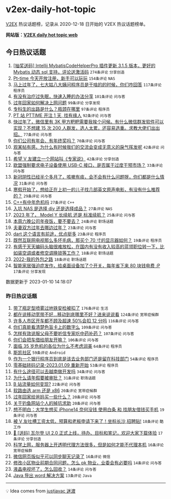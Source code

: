 # v2ex-daily-hot-topic

[V2EX](https://www.v2ex.com/) 热议话题榜，记录从 2020-12-18 日开始的 V2EX 热议话题榜单。

**网站版：[V2EX daily hot topic web](https://boojack.github.io/v2ex-daily-hot-topic-web/)**

## 今日热议话题

<!-- TODAY BEGIN -->

1. [[抽奖送码] Intellij MybatisCodeHelperPro 插件更新 3.1.5 版本，更好的 Mybatis 动态 sql 支持，评论送激活码](https://www.v2ex.com/t/907864) `274条评论` `分享创造`
1. [Pt-time 今天开放注册，新手可以玩玩](https://www.v2ex.com/t/907792) `154条评论` `NAS`
1. [马上过年了，七大姑八大姨问程序员是干啥的的时候，你们咋回答](https://www.v2ex.com/t/907843) `117条评论` `程序员`
1. [有没有治疗过失眠，快速入睡的办法分享](https://www.v2ex.com/t/907790) `101条评论` `问与答`
1. [过年回家如何解决上网问题](https://www.v2ex.com/t/907835) `99条评论` `分享发现`
1. [专科生的出路是什么？瓶颈在哪里](https://www.v2ex.com/t/907921) `97条评论` `程序员`
1. [PT 站 PTTIME 开注 1 天, 找有缘人](https://www.v2ex.com/t/907786) `92条评论` `问与答`
1. [快过年了，微信里有 3K 甲方粑粑需要我挨个问候。有什么微信群发软件可以实现？不想建 15 次 200 人群发，选人太累，还容易选重。求教大佬们出出招。](https://www.v2ex.com/t/907798) `77条评论` `问与答`
1. [你们公司有年会、有年终奖吗？](https://www.v2ex.com/t/907857) `70条评论` `问与答`
1. [观某帖有感，为什么有时候我们的交流会变成无意义的戾气挥发呢](https://www.v2ex.com/t/907970) `42条评论` `问与答`
1. [希望 V 友建立一个网站叫《专家说》](https://www.v2ex.com/t/907899) `42条评论` `分享创造`
1. [欧盟强制要求电子设备使用 USB-C 接口，是否属于过度干预市场？](https://www.v2ex.com/t/907953) `33条评论` `问与答`
1. [新冠阴性已经半个多月了，咳嗽有痰，会不会有什么问题呀，你们都是什么情况](https://www.v2ex.com/t/907815) `31条评论` `问与答`
1. [寒假开始了，想给正在上初一的儿子找几部英文原声电影，有没有什么推荐的？](https://www.v2ex.com/t/907939) `29条评论` `问与答`
1. [C++有中年危机吗](https://www.v2ex.com/t/907824) `27条评论` `C++`
1. [入坑 NAS 是选择 diy 还是选择成品？](https://www.v2ex.com/t/907802) `27条评论` `NAS`
1. [2023 年了， Model Y 长续航 还是 标准续航？](https://www.v2ex.com/t/907826) `25条评论` `问与答`
1. [本周六晚公司年夜饭，要不要去？](https://www.v2ex.com/t/907917) `24条评论` `职场话题`
1. [夫妻双方过年去哪边过年？](https://www.v2ex.com/t/907978) `23条评论` `问与答`
1. [dart 这个语言有前途，优点挺多](https://www.v2ex.com/t/907891) `23条评论` `程序员`
1. [既然互联网电视那么多坏毛病，那买个 70 寸的显示器如何？](https://www.v2ex.com/t/907804) `19条评论` `程序员`
1. [有感于天天编码头脑很难放松，在国内有没有收入较高的蓝领职位转一下，比如装空调或者修空调换锁等工作？](https://www.v2ex.com/t/907827) `18条评论` `职场话题`
1. [2022-我的外包之路](https://www.v2ex.com/t/907797) `18条评论` `职场话题`
1. [智能家居强迫症发作，给桌面设备加了个开关，每年省下来 80 块钱电费 :P](https://www.v2ex.com/t/907910) `17条评论` `分享发现`

数据更新于 2023-01-10 14:18:07

<!-- TODAY END -->

### 昨日热议话题

<!-- YESTERDAY BEGIN -->

1. [带了瓶定型喷雾过地铁安检被扣了](https://www.v2ex.com/t/907496) `176条评论` `生活`
1. [都在说移动宽带不好...移动到底哪里不好？进来说说看](https://www.v2ex.com/t/907577) `124条评论` `宽带症候群`
1. [许多人市区开车都不顾及超速 50%会扣 12 分吗](https://www.v2ex.com/t/907498) `116条评论` `问与答`
1. [你们真能看清楚色盲卡上的数字么](https://www.v2ex.com/t/907617) `109条评论` `问与答`
1. [怎样有效说服父母不要听信专家吃中药补药？](https://www.v2ex.com/t/907513) `107条评论` `问与答`
1. [你们会把车借给朋友开嘛？](https://www.v2ex.com/t/907574) `106条评论` `问与答`
1. [面临 35 岁危机的各位为什么不考虑润美](https://www.v2ex.com/t/907682) `64条评论` `程序员`
1. [斯凯社区](https://www.v2ex.com/t/907526) `59条评论` `Android`
1. [作为一个银行程序员到底是该去业务部门还是留在科技部门](https://www.v2ex.com/t/907494) `54条评论` `程序员`
1. [零基础转码记录-2023.01.09 重新开始](https://www.v2ex.com/t/907584) `53条评论` `程序员`
1. [有什么途径可以去越南做开发吗](https://www.v2ex.com/t/907667) `34条评论` `问与答`
1. [为什么请年假要被审批？](https://www.v2ex.com/t/907571) `31条评论` `职场话题`
1. [B 站流量如何变现?](https://www.v2ex.com/t/907493) `22条评论` `问与答`
1. [软路由选 arm 还是 x86](https://www.v2ex.com/t/907656) `20条评论` `宽带症候群`
1. [过年回家给爸妈买一些什么？](https://www.v2ex.com/t/907635) `20条评论` `问与答`
1. [关于钓鱼网站个人的掉坑求助](https://www.v2ex.com/t/907490) `20条评论` `问与答`
1. [想不明白：大学生想买 iPhone14 奈何没钱 使用白条 和 找朋友借钱买手机](https://www.v2ex.com/t/907717) `19条评论` `问与答`
1. [被 V 友吐槽工资太低，预算和老板申请下来了！坐标长沙,招聘贴!](https://www.v2ex.com/t/907536) `18条评论` `酷工作`
1. [🎁 [送码] 瓦尔登 UI 2.0 正式上线，待办、目标和笔记，欢迎大家下载体验](https://www.v2ex.com/t/907512) `17条评论` `分享创造`
1. [科学上网，服务器上开透明代理方法很多，但是如何才能不代理本机](https://www.v2ex.com/t/907690) `16条评论` `宽带症候群`
1. [微信网页版似乎可以同步聊天记录了](https://www.v2ex.com/t/907489) `16条评论` `微信`
1. [修改小区物业前期合同问题，怎么 pk 物业，业委会有必要吗](https://www.v2ex.com/t/907721) `14条评论` `问与答`
1. [液晶电视坏了，怎么回收？](https://www.v2ex.com/t/907522) `14条评论` `问与答`
1. [Java 导出 word 解决方案](https://www.v2ex.com/t/907743) `13条评论` `Java`

<!-- YESTERDAY END -->

---

💡 Idea comes from [justjavac 迷渡](https://github.com/justjavac/)
